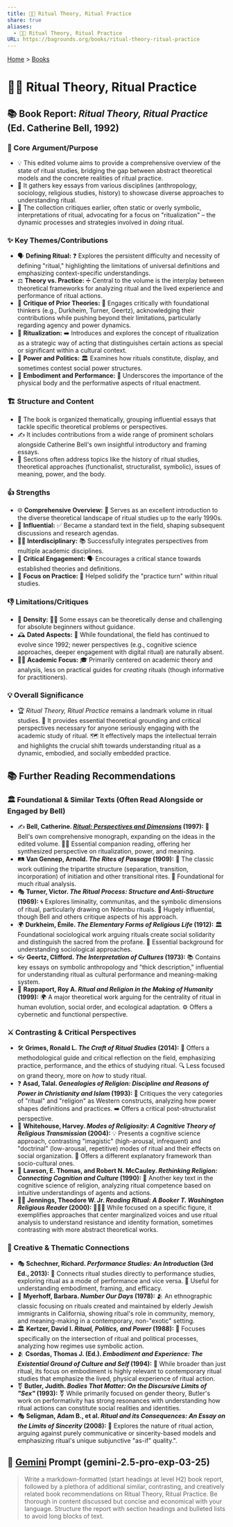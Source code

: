 ```yaml
---
title: 🙏🔄 Ritual Theory, Ritual Practice
share: true
aliases:
  - 🙏🔄 Ritual Theory, Ritual Practice
URL: https://bagrounds.org/books/ritual-theory-ritual-practice
---
```

[Home](../index.md) > [Books](./index.md)  
# 🙏🔄 Ritual Theory, Ritual Practice  
  
## 📚 Book Report: *Ritual Theory, Ritual Practice* (Ed. Catherine Bell, 1992)  
  
### 🎯 Core Argument/Purpose  
  
* 💡 This edited volume aims to provide a comprehensive overview of the state of ritual studies, bridging the gap between abstract theoretical models and the concrete realities of ritual practice.  
* 🤝 It gathers key essays from various disciplines (anthropology, sociology, religious studies, history) to showcase diverse approaches to understanding ritual.  
* 🤔 The collection critiques earlier, often static or overly symbolic, interpretations of ritual, advocating for a focus on "ritualization" – the dynamic processes and strategies involved in *doing* ritual.  
  
### ✨ Key Themes/Contributions  
  
* 🗣️ **Defining Ritual:** ❓ Explores the persistent difficulty and necessity of defining "ritual," highlighting the limitations of universal definitions and emphasizing context-specific understandings.  
* ⚖️ **Theory vs. Practice:** ➗ Central to the volume is the interplay between theoretical frameworks for analyzing ritual and the lived experience and performance of ritual actions.  
* 🚫 **Critique of Prior Theories:** 🧐 Engages critically with foundational thinkers (e.g., Durkheim, Turner, Geertz), acknowledging their contributions while pushing beyond their limitations, particularly regarding agency and power dynamics.  
* 🔄 **Ritualization:** ➡️ Introduces and explores the concept of ritualization as a strategic way of acting that distinguishes certain actions as special or significant within a cultural context.  
* 👑 **Power and Politics:** 🏛️ Examines how rituals constitute, display, and sometimes contest social power structures.  
* 💃 **Embodiment and Performance:** 💪 Underscores the importance of the physical body and the performative aspects of ritual enactment.  
  
### 🏗️ Structure and Content  
  
* 📑 The book is organized thematically, grouping influential essays that tackle specific theoretical problems or perspectives.  
* ✍️ It includes contributions from a wide range of prominent scholars alongside Catherine Bell's own insightful introductory and framing essays.  
* 📍 Sections often address topics like the history of ritual studies, theoretical approaches (functionalist, structuralist, symbolic), issues of meaning, power, and the body.  
  
### 👍 Strengths  
  
* 🌐 **Comprehensive Overview:** 💯 Serves as an excellent introduction to the diverse theoretical landscape of ritual studies up to the early 1990s.  
* 🌟 **Influential:** ✅ Became a standard text in the field, shaping subsequent discussions and research agendas.  
* 🧑‍🎓 **Interdisciplinary:** 📚 Successfully integrates perspectives from multiple academic disciplines.  
* 🧐 **Critical Engagement:** 🗣️ Encourages a critical stance towards established theories and definitions.  
* 🤸 **Focus on Practice:** 🤝 Helped solidify the "practice turn" within ritual studies.  
  
### 👎 Limitations/Critiques  
  
* 🤯 **Density:** 😵‍💫 Some essays can be theoretically dense and challenging for absolute beginners without guidance.  
* 🕰️ **Dated Aspects:** 📅 While foundational, the field has continued to evolve since 1992; newer perspectives (e.g., cognitive science approaches, deeper engagement with digital ritual) are naturally absent.  
* 👨‍🏫 **Academic Focus:** 🎓 Primarily centered on academic theory and analysis, less on practical guides for *creating* rituals (though informative for practitioners).  
  
### 💡 Overall Significance  
  
* 🏆 *Ritual Theory, Ritual Practice* remains a landmark volume in ritual studies. 📍 It provides essential theoretical grounding and critical perspectives necessary for anyone seriously engaging with the academic study of ritual. 🗺️ It effectively maps the intellectual terrain and highlights the crucial shift towards understanding ritual as a dynamic, embodied, and socially embedded practice.  
  
## 📚 Further Reading Recommendations  
  
### 🏛️ Foundational & Similar Texts (Often Read Alongside or Engaged by Bell)  
  
* ✍️ **Bell, Catherine. *[Ritual: Perspectives and Dimensions](./ritual-perspectives-and-dimensions.md)* (1997):** 📖 Bell's own comprehensive monograph, expanding on the ideas in the edited volume. 🧑‍🏫 Essential companion reading, offering her synthesized perspective on ritualization, power, and meaning.  
* 🛤️ **Van Gennep, Arnold. *The Rites of Passage* (1909):** 📜 The classic work outlining the tripartite structure (separation, transition, incorporation) of initiation and other transitional rites. 🧱 Foundational for much ritual analysis.  
* 🎭 **Turner, Victor. *The Ritual Process: Structure and Anti-Structure* (1969):** 🌀 Explores liminality, communitas, and the symbolic dimensions of ritual, particularly drawing on Ndembu rituals. 🌟 Hugely influential, though Bell and others critique aspects of his approach.  
* 🌍 **Durkheim, Émile. *The Elementary Forms of Religious Life* (1912):** 🏛️ Foundational sociological work arguing rituals create social solidarity and distinguish the sacred from the profane. 🔑 Essential background for understanding sociological approaches.  
* 👓 **Geertz, Clifford. *The Interpretation of Cultures* (1973):** 📚 Contains key essays on symbolic anthropology and "thick description," influential for understanding ritual as cultural performance and meaning-making system.  
* 🌱 **Rappaport, Roy A. *Ritual and Religion in the Making of Humanity* (1999):** 🌍 A major theoretical work arguing for the centrality of ritual in human evolution, social order, and ecological adaptation. ⚙️ Offers a cybernetic and functional perspective.  
  
### ⚔️ Contrasting & Critical Perspectives  
  
* 🛠️ **Grimes, Ronald L. *The Craft of Ritual Studies* (2014):** 📖 Offers a methodological guide and critical reflection on the field, emphasizing practice, performance, and the ethics of studying ritual. 🔍 Less focused on grand theory, more on *how* to study ritual.  
* ❓ **Asad, Talal. *Genealogies of Religion: Discipline and Reasons of Power in Christianity and Islam* (1993):** 🤔 Critiques the very categories of "ritual" and "religion" as Western constructs, analyzing how power shapes definitions and practices. ➡️ Offers a critical post-structuralist perspective.  
* 🧠 **Whitehouse, Harvey. *Modes of Religiosity: A Cognitive Theory of Religious Transmission* (2004):** 💡 Presents a cognitive science approach, contrasting "imagistic" (high-arousal, infrequent) and "doctrinal" (low-arousal, repetitive) modes of ritual and their effects on social organization. 🧪 Offers a different explanatory framework than socio-cultural ones.  
* 🧩 **Lawson, E. Thomas, and Robert N. McCauley. *Rethinking Religion: Connecting Cognition and Culture* (1990):** 🧠 Another key text in the cognitive science of religion, analyzing ritual competence based on intuitive understandings of agents and actions.  
* ✊🏿 **Jennings, Theodore W. Jr. *Reading Ritual: A Booker T. Washington Religious Reader* (2000):** 🧑🏿‍🏫 While focused on a specific figure, it exemplifies approaches that center marginalized voices and use ritual analysis to understand resistance and identity formation, sometimes contrasting with more abstract theoretical works.  
  
### 🎨 Creative & Thematic Connections  
  
* 🎭 **Schechner, Richard. *Performance Studies: An Introduction* (3rd Ed., 2013):** 🔗 Connects ritual studies directly to performance studies, exploring ritual as a mode of performance and vice versa. 🤸 Useful for understanding embodiment, framing, and efficacy.  
* 👵 **Myerhoff, Barbara. *Number Our Days* (1978):** 🫂 An ethnographic classic focusing on rituals created and maintained by elderly Jewish immigrants in California, showing ritual's role in community, memory, and meaning-making in a contemporary, non-"exotic" setting.  
* 🏛️ **Kertzer, David I. *Ritual, Politics, and Power* (1988):** 👑 Focuses specifically on the intersection of ritual and political processes, analyzing how regimes use symbolic action.  
* 🫂 **Csordas, Thomas J. (Ed.). *Embodiment and Experience: The Existential Ground of Culture and Self* (1994):** 💪 While broader than just ritual, its focus on embodiment is highly relevant to contemporary ritual studies that emphasize the lived, physical experience of ritual action.  
* ⚧️ **Butler, Judith. *Bodies That Matter: On the Discursive Limits of "Sex"* (1993):** ⚧️ While primarily focused on gender theory, Butler's work on performativity has strong resonances with understanding how ritual actions can constitute social realities and identities.  
* 🎭 **Seligman, Adam B., et al. *Ritual and its Consequences: An Essay on the Limits of Sincerity* (2008):** 🤔 Explores the nature of ritual action, arguing against purely communicative or sincerity-based models and emphasizing ritual's unique subjunctive "as-if" quality.".  
  
## 💬 [Gemini](../software/gemini.md) Prompt (gemini-2.5-pro-exp-03-25)  
> Write a markdown-formatted (start headings at level H2) book report, followed by a plethora of additional similar, contrasting, and creatively related book recommendations on Ritual Theory, Ritual Practice. Be thorough in content discussed but concise and economical with your language. Structure the report with section headings and bulleted lists to avoid long blocks of text.